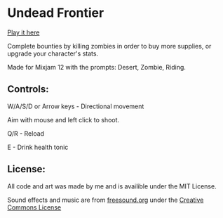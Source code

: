 # Undead Frontier
[Play it here](https://supercam19.itch.io/undead-frontier)

Complete bounties by killing zombies in order to buy more supplies, or upgrade your character's stats. 

Made for Mixjam 12 with the prompts: Desert, Zombie, Riding.

## Controls:

W/A/S/D or Arrow keys - Directional movement

Aim with mouse and left click to shoot.

Q/R - Reload

E - Drink health tonic

## License:

All code and art was made by me and is availible under the MIT License.

Sound effects and music are from [freesound.org](https://www.freesound.org/) under the [Creative Commons License](https://creativecommons.org/publicdomain/zero/1.0/)
